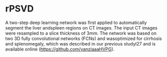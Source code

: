 # rPSVD
A two-step deep learning network was first applied to automatically segment the liver andspleen regions on CT images. The input CT images were resampled to a slice thickness of 3mm. The network was based on two 3D fully convolutional networks (FCNs) and wasoptimized for cirrhosis and splenomegaly, which was described in our previous studyl27 and
is available online (https://github.com/vanziaaaHVPG).
